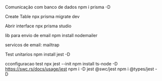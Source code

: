 Comunicação com banco de dados
npm i prisma -D

Create Table
npx prisma migrate dev

Abrir interface
npx prisma studio

lib para envio de email
npm install nodemailer

servicos de email: mailtrap

Test unitarios
npm install jest -D

cconfiguracao test
npx jest --init
npm install ts-node -D
https://swc.rs/docs/usage/jest
npm i -D jest @swc/jest
npm i @types/jest -D
